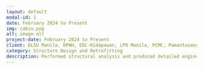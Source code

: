```yaml
---
layout: default
modal-id: 1
date: February 2024 to Present
img: cabin.png
alt: image-alt
project-date: February 2024 to Present
client: DLSU Manila, DPWH, EDC-Kidapawan, LPU Manila, PCMC, Pamantasang Lungsod ng Pasig (PLP)
category: Structure Design and Retrofitting
description: Performed structural analysis and produced detailed engineering design of Low to Mid-rise Buildings such as Structural Retrofit Plans, Design and Detailing plans, As-Found & As Built Plans in accordance with NSCP, ACI, and AISC Standards. 
---
```

